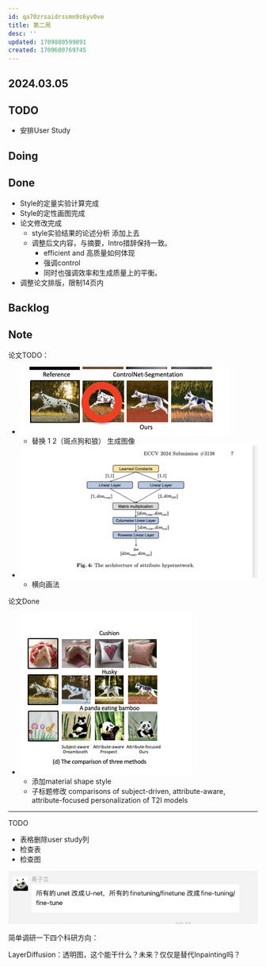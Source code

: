```yaml
---
id: qa70zrsaidrssmn9s6yv0ve
title: 第二周
desc: ''
updated: 1709880599891
created: 1709600769745
---
```





## 2024.03.05


## TODO



* 安排User Study




## Doing    



## Done
* Style的定量实验计算完成
* Style的定性画图完成
* 论文修改完成
  * style实验结果的论述分析 添加上去
  * 调整后文内容，与摘要，Intro措辞保持一致。
    * efficient and 高质量如何体现
    * 强调control
    * 同时也强调效率和生成质量上的平衡。
* 调整论文排版，限制14页内

## Backlog


## Note

论文TODO：

* ![图 1](images/b6f2b62a541ca9e5bdd1ac13bc9bdb365a39792e763585b8e1b1d893261d0fda.png)  
  * 替换 1 2（斑点狗和狼） 生成图像
* ![图 2](images/a3b74f4f57c8d34e5d91a6feaad89b3ce56e85b3171d492b7f398d795e88bbc5.png)  
  * 横向画法


论文Done

* ![图 0](images/6f880ec03fd00d09121e1116391d930cb4a643d42c700e6240bc298cb537b004.png)  
  * 添加material shape style  
  * 子标题修改 comparisons of subject-driven, attribute-aware, attribute-focused personalization of T2I models


---

TODO
* 表格删除user study列
* 检查表 
* 检查图

![图 7](images/2eac90ed020ddd6796cda63d4d9a70b835c07bba7b28d453d8f0f41956607775.png)  


简单调研一下四个科研方向：

LayerDiffusion：透明图，这个能干什么？未来？仅仅是替代Inpainting吗？




